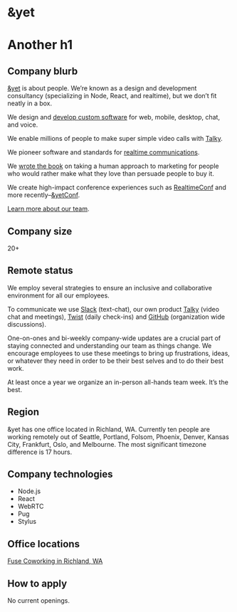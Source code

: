 # &yet

# Another h1

## Company blurb
[&yet](https://andyet.com) is about people. We’re known as a design and development consultancy (specializing in Node, React, and realtime), but we don’t fit neatly in a box.

We design and [develop custom software](https://andyet.com/software) for web, mobile, desktop, chat, and voice.

We enable millions of people to make super simple video calls with [Talky](https://talky.io).

We pioneer software and standards for [realtime communications](https://andyet.com/realtime).

We [wrote the book](https://gatherthepeople.com) on taking a human approach to marketing for people who would rather make what they love than persuade people to buy it.

We create high-impact conference experiences such as [RealtimeConf](http://experience.realtimeconf.com) and more recently–[&yetConf](http://andyetconf.com).

[Learn more about our team](https://andyet.com/about).

## Company size
20+

## Remote status
We employ several strategies to ensure an inclusive and collaborative environment for all our employees.

To communicate we use [Slack](https://slack.com) (text-chat), our own product [Talky](https://talky.io) (video chat and meetings), [Twist](https://twistapp.com) (daily check-ins) and [GitHub](https://github.com) (organization wide discussions).

One-on-ones and bi-weekly company-wide updates are a crucial part of staying connected and understanding our team as things change. We encourage employees to use these meetings to bring up frustrations, ideas, or whatever they need in order to be their best selves and to do their best work.

At least once a year we organize an in-person all-hands team week. It’s the best.

## Region
&yet has one office located in Richland, WA. Currently ten people are working remotely out of Seattle, Portland, Folsom, Phoenix, Denver, Kansas City, Frankfurt, Oslo, and Melbourne. The most significant timezone difference is 17 hours.

## Company technologies
* Node.js
* React
* WebRTC
* Pug
* Stylus

## Office locations
[Fuse Coworking in Richland, WA](https://goo.gl/maps/oJaAQFf12tv)

## How to apply
No current openings.
